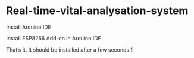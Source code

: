 # Real-time-vital-analysation-system

Install Arduino IDE

Install ESP8266 Add-on in Arduino IDE

That’s it. It should be installed after a few seconds !!


